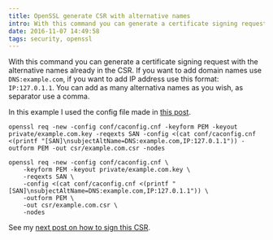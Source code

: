 ```yaml
---
title: OpenSSL generate CSR with alternative names
intro: With this command you can generate a certificate signing request with the alternative names already in the CSR.
date: 2016-11-07 14:49:58
tags: security, openssl
---
```


With this command you can generate a certificate signing request with the alternative names already in the CSR. If you want to add domain names use `DNS:example.com`, if you want to add IP address use this format: `IP:127.0.1.1`. You can add as many alternativa names as you wish, as separator use a comma.

In this example I used the config file made in [this post](https://kralik.io/2016/11/02/openssl-ca-configuration).


```
openssl req -new -config conf/caconfig.cnf -keyform PEM -keyout private/example.com.key -reqexts SAN -config <(cat conf/caconfig.cnf <(printf "[SAN]\nsubjectAltName=DNS:example.com,IP:127.0.1.1")) -outform PEM -out csr/example.com.csr -nodes
```

```
openssl req -new -config conf/caconfig.cnf \
	-keyform PEM -keyout private/example.com.key \
	-reqexts SAN \
	-config <(cat conf/caconfig.cnf <(printf "[SAN]\nsubjectAltName=DNS:example.com,IP:127.0.1.1")) \
	-outform PEM \
	-out csr/example.com.csr \
	-nodes
```

See my [next post on how to sign this CSR](https://kralik.io/2016/11/07/openssl-sign-csr-with-san).
